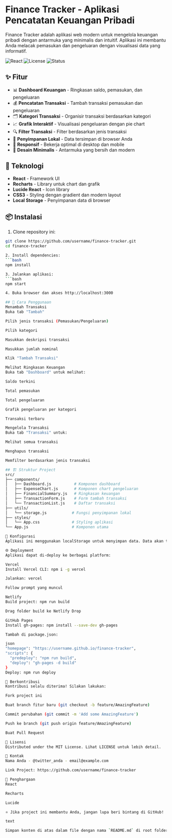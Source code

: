 # Finance Tracker - Aplikasi Pencatatan Keuangan Pribadi

Finance Tracker adalah aplikasi web modern untuk mengelola keuangan pribadi dengan antarmuka yang minimalis dan intuitif. Aplikasi ini membantu Anda melacak pemasukan dan pengeluaran dengan visualisasi data yang informatif.

![React](https://img.shields.io/badge/React-18.2.0-blue)
![License](https://img.shields.io/badge/License-MIT-green)
![Status](https://img.shields.io/badge/Status-Active-brightgreen)

## ✨ Fitur

- 📊 **Dashboard Keuangan** - Ringkasan saldo, pemasukan, dan pengeluaran
- 💰 **Pencatatan Transaksi** - Tambah transaksi pemasukan dan pengeluaran
- 🗂️ **Kategori Transaksi** - Organisir transaksi berdasarkan kategori
- 📈 **Grafik Interaktif** - Visualisasi pengeluaran dengan pie chart
- 🔍 **Filter Transaksi** - Filter berdasarkan jenis transaksi
- 💾 **Penyimpanan Lokal** - Data tersimpan di browser Anda
- 📱 **Responsif** - Bekerja optimal di desktop dan mobile
- 🎨 **Desain Minimalis** - Antarmuka yang bersih dan modern

## 🚀 Teknologi

- **React** - Framework UI
- **Recharts** - Library untuk chart dan grafik
- **Lucide React** - Icon library
- **CSS3** - Styling dengan gradient dan modern layout
- **Local Storage** - Penyimpanan data di browser

## 📦 Instalasi

1. Clone repository ini:
```bash
git clone https://github.com/username/finance-tracker.git
cd finance-tracker

2. Install dependencies:
```bash
npm install

3. Jalankan aplikasi:
```bash
npm start

4. Buka browser dan akses http://localhost:3000

## 🎯 Cara Penggunaan
Menambah Transaksi
Buka tab "Tambah"

Pilih jenis transaksi (Pemasukan/Pengeluaran)

Pilih kategori

Masukkan deskripsi transaksi

Masukkan jumlah nominal

Klik "Tambah Transaksi"

Melihat Ringkasan Keuangan
Buka tab "Dashboard" untuk melihat:

Saldo terkini

Total pemasukan

Total pengeluaran

Grafik pengeluaran per kategori

Transaksi terbaru

Mengelola Transaksi
Buka tab "Transaksi" untuk:

Melihat semua transaksi

Menghapus transaksi

Memfilter berdasarkan jenis transaksi

## 🏗️ Struktur Project
src/
├── components/
│   ├── Dashboard.js          # Komponen dashboard
│   ├── ExpenseChart.js       # Komponen chart pengeluaran
│   ├── FinancialSummary.js   # Ringkasan keuangan
│   ├── TransactionForm.js    # Form tambah transaksi
│   └── TransactionList.js    # Daftar transaksi
├── utils/
│   └── storage.js           # Fungsi penyimpanan lokal
├── styles/
│   └── App.css              # Styling aplikasi
└── App.js                   # Komponen utama

🔧 Konfigurasi
Aplikasi ini menggunakan localStorage untuk menyimpan data. Data akan tetap tersimpan meskipun browser ditutup.

🌐 Deployment
Aplikasi dapat di-deploy ke berbagai platform:

Vercel
Install Vercel CLI: npm i -g vercel

Jalankan: vercel

Follow prompt yang muncul

Netlify
Build project: npm run build

Drag folder build ke Netlify Drop

GitHub Pages
Install gh-pages: npm install --save-dev gh-pages

Tambah di package.json:

json
"homepage": "https://username.github.io/finance-tracker",
"scripts": {
  "predeploy": "npm run build",
  "deploy": "gh-pages -d build"
}
Deploy: npm run deploy

🤝 Berkontribusi
Kontribusi selalu diterima! Silakan lakukan:

Fork project ini

Buat branch fitur baru (git checkout -b feature/AmazingFeature)

Commit perubahan (git commit -m 'Add some AmazingFeature')

Push ke branch (git push origin feature/AmazingFeature)

Buat Pull Request

📄 Lisensi
Distributed under the MIT License. Lihat LICENSE untuk lebih detail.

👥 Kontak
Nama Anda - @twitter_anda - email@example.com

Link Project: https://github.com/username/finance-tracker

🙌 Penghargaan
React

Recharts

Lucide

⭐️ Jika project ini membantu Anda, jangan lupa beri bintang di GitHub!

text

Simpan konten di atas dalam file dengan nama `README.md` di root folder project Anda. File README.md ini memberikan informasi lengkap tentang project finance tracker Anda, termasuk fitur, cara instalasi, cara penggunaan, dan informasi lainnya yang berguna untuk orang yang ingin memahami atau berkontribusi pada project Anda.
